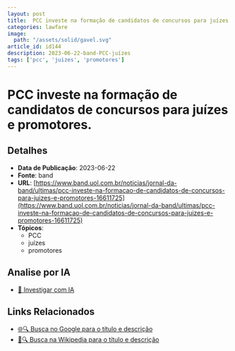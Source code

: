 ```yaml
---
layout: post
title:  PCC investe na formação de candidatos de concursos para juízes e promotores.
categories: lawfare
image: 
  path: "/assets/solid/gavel.svg"
article_id: id144
description: 2023-06-22-band-PCC-juízes
tags: ['pcc', 'juizes', 'promotores']
---
```


# PCC investe na formação de candidatos de concursos para juízes e promotores.

## Detalhes
- **Data de Publicação**: 2023-06-22
- **Fonte**: band
- **URL**: [https://www.band.uol.com.br/noticias/jornal-da-band/ultimas/pcc-investe-na-formacao-de-candidatos-de-concursos-para-juizes-e-promotores-16611725](https://www.band.uol.com.br/noticias/jornal-da-band/ultimas/pcc-investe-na-formacao-de-candidatos-de-concursos-para-juizes-e-promotores-16611725)
- **Tópicos**:
  - PCC
  - juízes
  - promotores

## Analise por IA
- [🤖 Investigar com IA](https://www.perplexity.ai/search?q=%22not%C3%ADcia%20artigo%20Brasil%22%20PCC%20investe%20na%20forma%C3%A7%C3%A3o%20de%20candidatos%20de%20concursos%20para%20ju%C3%ADzes%20e%20promotores.%20band%202023-06-22)

## Links Relacionados
- [🌐🔍 Busca no Google para o título e descrição](https://www.google.com/search?q=%22not%C3%ADcia%20artigo%20Brasil%22%20PCC%20investe%20na%20forma%C3%A7%C3%A3o%20de%20candidatos%20de%20concursos%20para%20ju%C3%ADzes%20e%20promotores.%20band%202023-06-22)
- [📖🔍 Busca na Wikipedia para o título e descrição](https://pt.wikipedia.org/w/index.php?search=%22not%C3%ADcia%20artigo%20Brasil%22%20PCC%20investe%20na%20forma%C3%A7%C3%A3o%20de%20candidatos%20de%20concursos%20para%20ju%C3%ADzes%20e%20promotores.%20band%202023-06-22)

